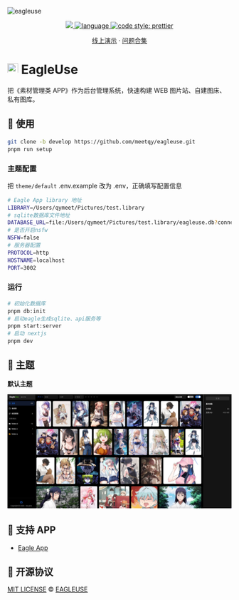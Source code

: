 ![eagleuse](https://github.com/meetqy/eagleuse/blob/develop/readme/preview.gif?raw=true)

<p align='center'>
    <a href="https://github.com/meetqy/eagleuse/blob/master/LICENSE" target="_blank">
        <img src="https://img.shields.io/github/license/meetqy/eagleuse"/>
    </a>
    <a href="https://www.typescriptlang.org" target="_black">
        <img src="https://img.shields.io/badge/language-TypeScript-blue.svg" alt="language">
    </a>
    <a href="https://github.com/prettier/prettier" target="_black"> 
        <img alt="code style: prettier" src="https://img.shields.io/badge/code_style-prettier-ff69b4.svg"/> 
    </a>
</p>

<p align='center'>
    <a href='https://rao.pics'>线上演示</a> ·
    <a href='https://github.com/meetqy/eagleuse/issues/61'>问题合集</a> 
</p>

# <img src='https://github.com/meetqy/eagleuse/raw/develop/themes/default/public/static/favicon.ico?raw=true' height="24px" width="24px" /> EagleUse

把《素材管理类 APP》作为后台管理系统，快速构建 WEB 图片站、自建图床、私有图库。

## 👀 使用

```sh
git clone -b develop https://github.com/meetqy/eagleuse.git
pnpm run setup
```

### 主题配置

把 `theme/default` .env.example 改为 .env，正确填写配置信息

```sh
# Eagle App library 地址
LIBRARY=/Users/qymeet/Pictures/test.library
# sqlite数据库文件地址
DATABASE_URL=file:/Users/qymeet/Pictures/test.library/eagleuse.db?connection_limit=1
# 是否开启nsfw
NSFW=false
# 服务器配置
PROTOCOL=http
HOSTNAME=localhost
PORT=3002
```

### 运行

```sh
# 初始化数据库
pnpm db:init
# 启动eagle生成sqlite、api服务等
pnpm start:server
# 启动 nextjs
pnpm dev
```

## 🎨 主题

**默认主题**

![](./readme/default-theme.jpg)

## 📏 支持 APP

- [Eagle App](https://eagle.cool/)

## 📄 开源协议

[MIT LICENSE](https://github.com/meetqy/eagleuse/blob/master/LICENSE) © [EAGLEUSE](https://github.com/eagleuse)

